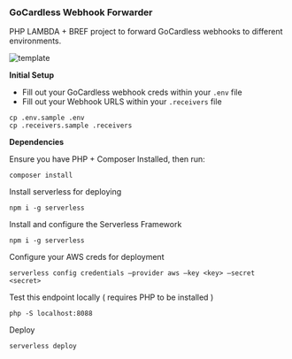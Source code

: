 ### GoCardless Webhook Forwarder

PHP LAMBDA + BREF project to forward GoCardless webhooks to different environments.

![template](https://user-images.githubusercontent.com/10387015/219708077-97d8159a-8c4d-4a34-9130-b9c8101e264e.png)


**Initial Setup**

- Fill out your GoCardless webhook creds within your `.env` file
- Fill out your Webhook URLS within your `.receivers` file

```
cp .env.sample .env
cp .receivers.sample .receivers
```

**Dependencies**

Ensure you have PHP + Composer Installed, then run:

```
composer install
```

Install serverless for deploying

```
npm i -g serverless
```

Install and configure the Serverless Framework

```
npm i -g serverless
```

Configure your AWS creds for deployment

```
serverless config credentials —provider aws —key <key> —secret <secret>
```


Test this endpoint locally ( requires PHP to be installed )

```
php -S localhost:8088
```

Deploy

```serverless deploy```

